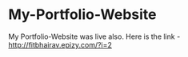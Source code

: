 # My-Portfolio-Website
My Portfolio-Website was live also.
Here is the link - http://fitbhairav.epizy.com/?i=2

